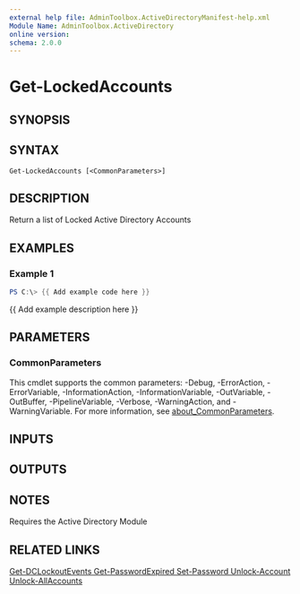```yaml
---
external help file: AdminToolbox.ActiveDirectoryManifest-help.xml
Module Name: AdminToolbox.ActiveDirectory
online version:
schema: 2.0.0
---
```


# Get-LockedAccounts

## SYNOPSIS

## SYNTAX

```
Get-LockedAccounts [<CommonParameters>]
```

## DESCRIPTION
Return a list of Locked Active Directory Accounts

## EXAMPLES

### Example 1
```powershell
PS C:\> {{ Add example code here }}
```

{{ Add example description here }}

## PARAMETERS

### CommonParameters
This cmdlet supports the common parameters: -Debug, -ErrorAction, -ErrorVariable, -InformationAction, -InformationVariable, -OutVariable, -OutBuffer, -PipelineVariable, -Verbose, -WarningAction, and -WarningVariable. For more information, see [about_CommonParameters](http://go.microsoft.com/fwlink/?LinkID=113216).

## INPUTS

## OUTPUTS

## NOTES
Requires the Active Directory Module

## RELATED LINKS

[Get-DCLockoutEvents
Get-PasswordExpired
Set-Password
Unlock-Account
Unlock-AllAccounts]()

